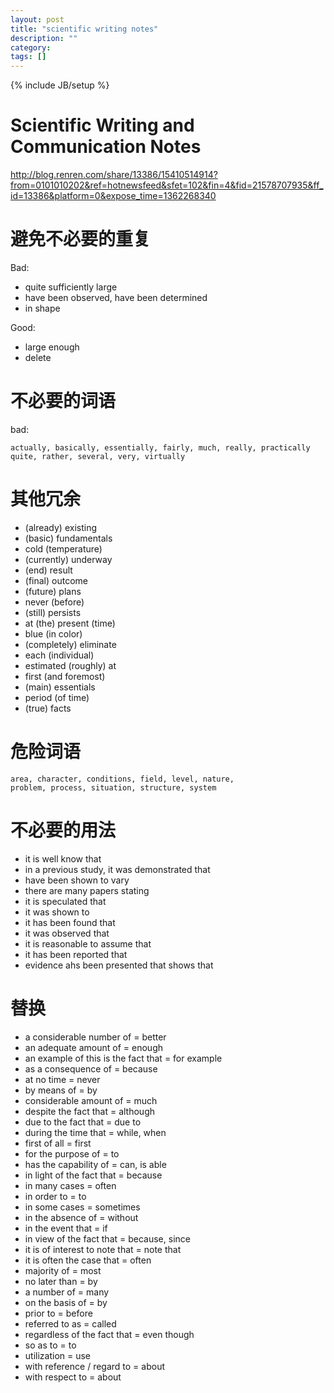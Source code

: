 ```yaml
---
layout: post
title: "scientific writing notes"
description: ""
category: 
tags: []
---
```

{% include JB/setup %}

Scientific Writing and Communication Notes
==========

<http://blog.renren.com/share/13386/15410514914?from=0101010202&ref=hotnewsfeed&sfet=102&fin=4&fid=21578707935&ff_id=13386&platform=0&expose_time=1362268340>

# 避免不必要的重复 #

Bad:

- quite sufficiently large
- have been observed, have been determined
- in shape

Good:

- large enough
- delete

# 不必要的词语 #

bad:

    actually, basically, essentially, fairly, much, really, practically
	quite, rather, several, very, virtually
	
# 其他冗余 #

- (already) existing
- (basic) fundamentals
- cold (temperature)
- (currently) underway
- (end) result
- (final) outcome
- (future) plans
- never (before)
- (still) persists
- at (the) present (time)
- blue (in color)
- (completely) eliminate
- each (individual)
- estimated (roughly) at
- first (and foremost)
- (main) essentials
- period (of time)
- (true) facts

# 危险词语 #

    area, character, conditions, field, level, nature, 
	problem, process, situation, structure, system
	
# 不必要的用法 #

- it is well know that
- in a previous study, it was demonstrated that
- have been shown to vary
- there are many papers stating
- it is speculated that
- it was shown to 
- it has been found that
- it was observed that 
- it is reasonable to assume that
- it has been reported that
- evidence ahs been presented that shows that

# 替换 #

- a considerable number of = better
- an adequate amount of  = enough
- an example of this is the fact that = for example
- as a consequence of = because
- at no time = never
- by means of = by
- considerable amount of = much
- despite the fact that = although
- due to the fact that = due to
- during the time that = while, when
- first of all = first
- for the purpose of = to
- has the capability of = can, is able 
- in light of the fact that = because
- in many cases = often 
- in order to = to
- in some cases = sometimes
- in the absence of = without
- in the event that = if
- in view of the fact that = because, since
- it is of interest to note that = note that
- it is often the case that = often 
- majority of = most
- no later than = by
- a number of = many
- on the basis of = by
- prior to = before
- referred to as = called
- regardless of the fact that = even though
- so as to  = to
- utilization = use
- with reference / regard to = about 
- with respect to = about
